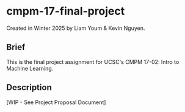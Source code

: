 # cmpm-17-final-project
Created in Winter 2025 by Liam Youm & Kevin Nguyen.

## Brief
This is the final project assignment for UCSC's CMPM 17-02: Intro to Machine Learning.

## Description
[WIP - See Project Proposal Document]